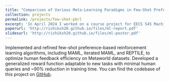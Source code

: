 ```yaml
---
title: "Comparison of Various Meta-Learning Paradigms in Few-Shot Preference-Based Reinforcement Learning"
collection: projects
permalink: /projects/few-shot-pbrl
excerpt: 'In April 2024 I worked on a course project for EECS 545 Machine Learning course at University of Michigan'
paperurl: 'http://rishiksh20.github.io/files/ml-report.pdf'
slidesurl: 'http://rishiksh20.github.io/files/ml-poster.pdf'
---
```


Implemented and refined few-shot preference-based reinforcement learning algorithms, including MAML, iterated MAML, and REPTILE, to optimize human feedback efficiency on Metaworld datasets. Developed a generalized reward function adaptable to new tasks with minimal human queries and ~90% reduction in training time. You can find the codebase of this project on [GitHub](https://github.com/5hloke/Few-Shot-Learning-RL-prior-policy).
